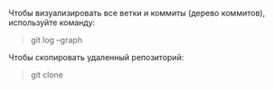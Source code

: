 Чтобы визуализировать все ветки и коммиты (дерево коммитов), используйте команду:
> git log –graph

Чтобы скопировать удаленный репозиторий:
> git clone